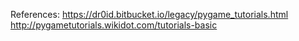 References:
https://dr0id.bitbucket.io/legacy/pygame_tutorials.html
http://pygametutorials.wikidot.com/tutorials-basic
